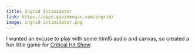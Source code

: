 ```yaml
---
title: Ingrid Intimidator
link: https://apps.gavinmogan.com/ingrid/
image: ingrid-intimidator.png
---
```

I wanted an excuse to play with some html5 audio and canvas, so created a fun little game for [Critical Hit Show](https://www.criticalhitshow.com/).

